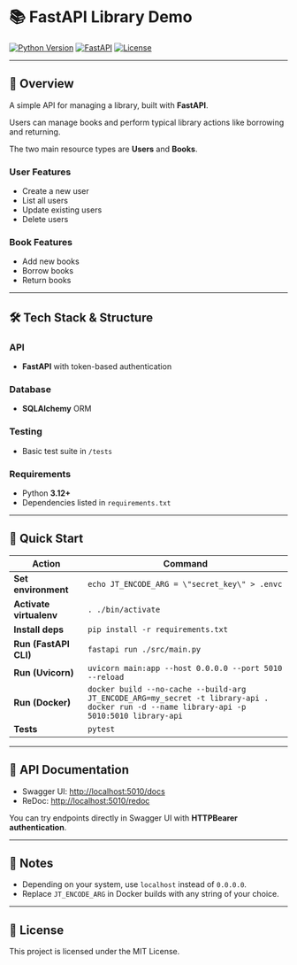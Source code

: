 # 📚 FastAPI Library Demo

[![Python Version](https://img.shields.io/badge/python-3.12+-blue.svg)](https://www.python.org/downloads/)
[![FastAPI](https://img.shields.io/badge/FastAPI-0.100+-brightgreen)](https://fastapi.tiangolo.com/)
[![License](https://img.shields.io/badge/license-MIT-lightgrey.svg)](LICENSE)

---

## 📖 Overview
A simple API for managing a library, built with **FastAPI**.

Users can manage books and perform typical library actions like borrowing and returning.

The two main resource types are **Users** and **Books**.

### User Features
- Create a new user
- List all users
- Update existing users
- Delete users

### Book Features
- Add new books
- Borrow books
- Return books

---

## 🛠 Tech Stack & Structure

### API
- **FastAPI** with token-based authentication

### Database
- **SQLAlchemy** ORM

### Testing
- Basic test suite in `/tests`

### Requirements
- Python **3.12+**
- Dependencies listed in `requirements.txt`

---

## 🚀 Quick Start

| Action                | Command                                                                                   |
|-----------------------|-------------------------------------------------------------------------------------------|
| **Set environment**   | `echo JT_ENCODE_ARG = \"secret_key\" > .envc`                                               |
| **Activate virtualenv** | `. ./bin/activate`                                                                      |
| **Install deps**      | `pip install -r requirements.txt`                                                         |
| **Run (FastAPI CLI)** | `fastapi run ./src/main.py`                                                               |
| **Run (Uvicorn)**     | `uvicorn main:app --host 0.0.0.0 --port 5010 --reload`                                     |
| **Run (Docker)**      | `docker build --no-cache --build-arg JT_ENCODE_ARG=my_secret -t library-api .` <br> `docker run -d --name library-api -p 5010:5010 library-api` |
| **Tests**             | `pytest`                                                                                  |

---

## 📜 API Documentation
- Swagger UI: [http://localhost:5010/docs](http://localhost:5010/docs)
- ReDoc: [http://localhost:5010/redoc](http://localhost:5010/redoc)

You can try endpoints directly in Swagger UI with **HTTPBearer authentication**.

---

## 📝 Notes
- Depending on your system, use `localhost` instead of `0.0.0.0`.
- Replace `JT_ENCODE_ARG` in Docker builds with any string of your choice.

---

## 📄 License
This project is licensed under the MIT License.
